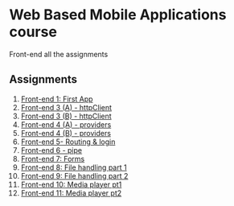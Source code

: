 # Web Based Mobile Applications course

Front-end all the assignments

## Assignments

1. [Front-end 1: First App](https://github.com/utsabk/wbma19Assignments/tree/master)
1. [Front-end 3 (A) - httpClient](https://github.com/utsabk/wbma19Assignments/tree/http-a)
1. [Front-end 3 (B) - httpClient](https://github.com/utsabk/wbma19Assignments/tree/http-b)
1. [Front-end 4 (A) - providers](https://github.com/utsabk/wbma19Assignments/tree/ionicProviders)
1. [Front-end 4 (B) - providers](https://github.com/utsabk/wbma19Assignments/tree/ionicProviders-b)
1. [Front-end 5- Routing & login](https://github.com/utsabk/wbma19Assignments/tree/IonicNavigation)
1. [Front-end 6 - pipe]()
1. [Front-end 7: Forms]()
1. [Front-end 8: File handling part 1]()
1. [Front-end 9: File handling part 2]()
1. [Front-end 10: Media player pt1]()
1. [Front-end 11: Media player pt2]()
